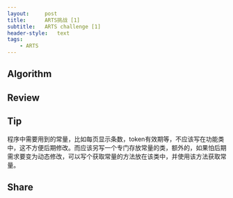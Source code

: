 ```yaml
---
layout:     post
title:      ARTS挑战 [1]
subtitle:   ARTS challenge [1]
header-style:   text
tags:
    - ARTS
---
```


## Algorithm



## Review

## Tip

程序中需要用到的常量，比如每页显示条数，token有效期等，不应该写在功能类中，这不方便后期修改。而应该另写一个专门存放常量的类，额外的，如果怕后期需求要变为动态修改，可以写个获取常量的方法放在该类中，并使用该方法获取常量。

## Share

